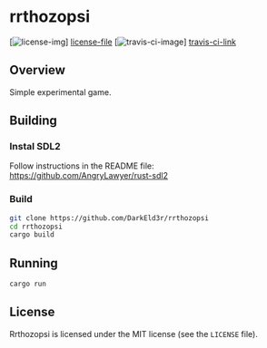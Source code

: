 # rrthozopsi

[![license-img][]] [license-file]
[![travis-ci-image][]] [travis-ci-link]

## Overview

Simple experimental game.

## Building

### Instal SDL2
Follow instructions in the README file:
https://github.com/AngryLawyer/rust-sdl2

### Build
```sh
git clone https://github.com/DarkEld3r/rrthozopsi
cd rrthozopsi
cargo build
```
## Running

```sh
cargo run
```

## License

Rrthozopsi is licensed under the MIT license (see the `LICENSE` file).

[travis-ci-image]: https://travis-ci.org/DarkEld3r/rrthozopsi.png?branch=master
[travis-ci-link]: https://travis-ci.org/DarkEld3r/rrthozopsi
[license-img]: http://img.shields.io/badge/license-MIT-blue.svg
[license-file]: https://github.com/DarkEld3r/rrthozopsi/blob/master/LICENSE
